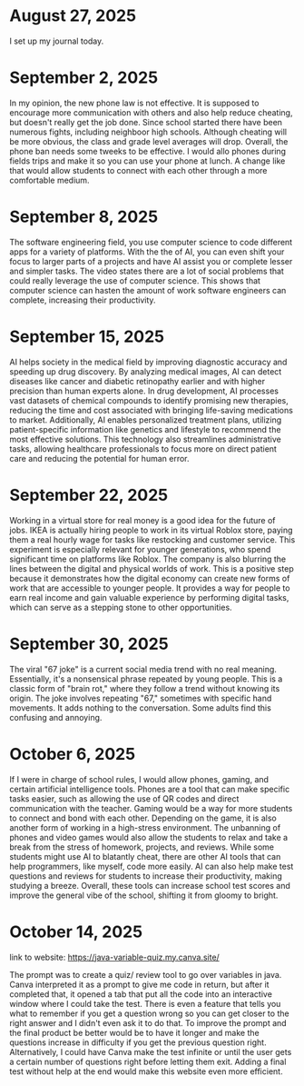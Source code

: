 # August 27, 2025 
I set up my journal today.

# September 2, 2025
In my opinion, the new phone law is not effective. It is supposed to encourage more communication with others and also help reduce cheating, but doesn't really get the job done. Since school started there have been numerous fights, including neighboor high schools. 
Although cheating will be more obvious, the class and grade level averages will drop. Overall, the phone ban needs some tweeks to be effective. I would allo phones during fields trips and make it so you can use your phone at lunch. 
A change like that would allow students to connect with each other through a more comfortable medium.

# September 8, 2025
The software engineering field, you use computer science to code different apps for a variety of platforms. With the the of AI, you can even shift your focus to larger parts of a projects and have AI assist you or complete lesser and simpler tasks. The video states there are a lot of social problems that could really leverage the use of computer science. This shows that computer science can hasten the amount of work software engineers can complete, increasing their productivity.

# September 15, 2025
AI helps society in the medical field by improving diagnostic accuracy and speeding up drug discovery. By analyzing medical images, AI can detect diseases like cancer and diabetic retinopathy earlier and with higher precision than human experts alone. In drug development, AI processes vast datasets of chemical compounds to identify promising new therapies, reducing the time and cost associated with bringing life-saving medications to market. Additionally, AI enables personalized treatment plans, utilizing patient-specific information like genetics and lifestyle to recommend the most effective solutions. This technology also streamlines administrative tasks, allowing healthcare professionals to focus more on direct patient care and reducing the potential for human error.

# September 22, 2025
Working in a virtual store for real money is a good idea for the future of jobs. IKEA is actually hiring people to work in its virtual Roblox store, paying them a real hourly wage for tasks like restocking and customer service. This experiment is especially relevant for younger generations, who spend significant time on platforms like Roblox. The company is also blurring the lines between the digital and physical worlds of work. This is a positive step because it demonstrates how the digital economy can create new forms of work that are accessible to younger people. It provides a way for people to earn real income and gain valuable experience by performing digital tasks, which can serve as a stepping stone to other opportunities.

# September 30, 2025  
The viral "67 joke" is a current social media trend with no real meaning. Essentially, it's a nonsensical phrase repeated by young people. This is a classic form of "brain rot," where they follow a trend without knowing its origin. The joke involves repeating "67," sometimes with specific hand movements. It adds nothing to the conversation. Some adults find this confusing and annoying.

# October 6, 2025
If I were in charge of school rules, I would allow phones, gaming, and certain artificial intelligence tools. Phones are a tool that can make specific tasks easier, such as allowing the use of QR codes and direct communication with the teacher. Gaming would be a way for more students to connect and bond with each other. Depending on the game, it is also another form of working in a high-stress environment. The unbanning of phones and video games would also allow the students to relax and take a break from the stress of homework, projects, and reviews. While some students might use AI to blatantly cheat, there are other AI tools that can help programmers, like myself, code more easily. AI can also help make test questions and reviews for students to increase their productivity, making studying a breeze. Overall, these tools can increase school test scores and improve the general vibe of the school, shifting it from gloomy to bright.

# October 14, 2025
link to website: https://java-variable-quiz.my.canva.site/

The prompt was to create a quiz/ review tool to go over variables in java. Canva interpreted it as a prompt to give me code in return, but after it completed that, it opened a tab that put all the code into an interactive window where I could take the test. There is even a feature that tells you what to remember if you get a question wrong so you can get closer to the right answer and I didn't even ask it to do that. To improve the prompt and the final product be better would be to have it longer and make the questions increase in difficulty if you get the previous question right. Alternatively, I could have Canva make the test infinite or until the user gets a certain number of questions right before letting them exit. Adding a final test without help at the end would make this website even more efficient.
